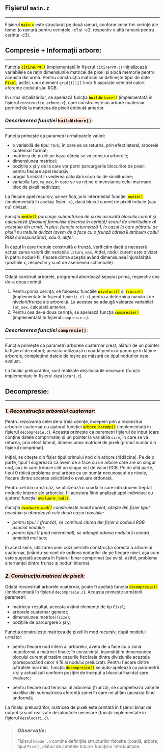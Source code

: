 ## Fișierul `main.c`
---

Fișierul <mark>`main.c`</mark> este structurat pe două ramuri, conform celor trei cerințe ale temei (o ramură pentru cerințele -c1 și -c2, respectiv o altă ramură pentru cerința -c3).

## Compresie + Informații arbore:
---
Funcția <mark>`citirePPM()`</mark> (implementată în fișierul `citirePPM.c`) inițializează variabilele ce rețin dimensiunile matricei de pixeli și alocă memorie pentru aceasta din urmă. Pentru construcția matricei se definește tipul de date <mark>`Pixel`</mark>; astfel, unui element `grid[i][j]` îi vor fi asociate cele trei culori aferente codului său RGB.

În urma inițializărilor, se apelează funcția <mark>`buildArbore()`</mark> (implementată în fișierul `constructie_arbore.c`), care construiește un arbore cuaternar pornind de la matricea de pixeli obținută anterior.

### *Descriererea funcției* <mark style = 'background: rgba(247, 156, 118, 0.3)'>`buildArbore()`</mark>:
---
Funcția primește ca parametri următoarele valori:

- o variabilă de tipul `TArb`, în care se va returna, prin efect lateral, arborele cuaternar format;
- matricea de pixeli pe baza căreia se va construi arborele;
- dimensiunea matricei;
- pozițiile x și y de la care vor porni parcurgerile blocurilor de pixeli, pentru fiecare apel recursiv;
- pragul furnizat în vederea calculării scorului de similitudine;
- variabila `latura_max`, în care se va reține dimensiunea celui mai mare bloc de pixeli nedivizat;

La fiecare apel recursiv, se verifică, prin intermediul funcției <mark>`medie()`</mark> (implementată în același fișier `.c`), dacă blocul curent de pixeli trebuie (sau nu) divizat.

*Funcția <mark>`medie()`</mark> parcurge submatricea de pixeli asociată blocului curent și calculează (folosind formulele descrise în cerință) scorul de similitudine al acestuia din urmă. În plus, funcția returnează 1, în cazul în care pătratul de pixeli nu trebuie divizat (avem de a face cu o frunză căreia îi atribuim codul RGB corespunzător), sau 0, altfel*.

În cazul în care trebuie construită o frunză, verificăm dacă e necesară actualizarea valorii din variabila `latura_max`. Altfel, nodul curent este divizat în patru noduri-fii, fiecare dintre aceștia având dimensiunea înjumătățită (pozițiile x, respectiv y sunt de asemenea schimbate).

---

Odată construit arborele, programul abordează separat prima, respectiv cea de-a doua cerință:

1. Pentru prima cerință, se folosesc funcțiile <mark>`niveluri()`</mark> și <mark>`frunze()`</mark> (implementate în fișierul `functii_c1.c`) pentru a determina numărul de niveluri/frunze ale arborelui. La acestea se adaugă valoarea variabilei `lat_max`, calculată anterior.
2. Pentru cea de-a doua cerință, se apelează funcția <mark>`compresie()`</mark> (implementată în fișierul `compresie.c`).

### *Descriererea funcției* <mark style = 'background: rgba(247, 156, 118, 0.3)'>`compresie()`</mark>:
---
Funcția primește ca parametri arborele cuaternar creat, alături de un pointer la fișierul de output; aceasta utilizează o coadă pentru a parcurge în lățime arborele, completând datele de ieșire pe măsură ce tipul nodurilor este evaluat.

La finalul prelucrărilor, sunt realizate dezalocările necesare (funcții implementate în fișierul `dezalocari.c`).

## Decompresie:
---

### <mark style = 'background: rgba(247, 156, 118, 0.3)'>*1. Reconstrucția arborelui cuaternar:*</mark>

Pentru rezolvarea celei de-a treia cerințe, începem prin a reconstrui arborele cuaternar cu ajutorul funcției <mark>`arbore_decomp()`</mark> (implementată în fișierul `decompresie.c`). Aceasta primește ca parametri fișierul de input (care conține datele comprimate) și un pointer la variabila `size`, în care se va returna, prin efect lateral, dimensiunea matricei de pixeli (primul număr din fișierul comprimat).

Inițial, se citește din fișier tipul primului nod din arbore (rădăcina). Pe de o parte, tipul 1 sugerează că avem de a face cu un arbore care are un singur nod, caz în care trebuie citit un singur set de valori RGB. Pe de altă parte, tipul 0 ridică problema unui arbore cu un număr necunoscut de nivele, fiecare dintre acestea solicitând o evaluare ordonată.

Pentru cel din urmă caz, se utilizează o coadă în care introducem treptat nodurile interne ale arborelui, fii acestora fiind analizați apoi individual cu ajutorul funcției <mark>`evaluare_nod()`</mark>.

*Funcția <mark>`evaluare_nod()`</mark> construiește nodul curent, citește din fișier tipul acestuia și abordează cele două cazuri posibile:*

- *pentru tipul 1 (frunză), se continuă citirea din fișier a codului RGB asociat nodului;*
- *pentru tipul 0 (nod neterminal), se adaugă adresa nodului în coada amintită mai sus;*

În acest sens, utilizarea unei cozi permite construcția corectă a arborelui cuaternar, ținându-se cont de ordinea nodurilor de pe fiecare nivel, așa cum este sugerată aceasta în fișierul binar comprimat (se evită, astfel, problema alternanței dintre frunze și noduri interne).

### <mark style = 'background: rgba(247, 156, 118, 0.3)'>*2. Construcția matricei de pixeli:*</mark>

Odată reconstruit arborele cuaternar, poate fi apelată funcția <mark>`decompresie()`</mark> (implementată în fișierul `decompresie.c`). Aceasta primește următorii parametri:

- matricea-rezultat, aceasta având elemente de tip `Pixel`;
- arborele cuaternar generat;
- dimensiunea matricei (`size`);
- pozițiile de parcurgere x și y;

Funcția construiește matricea de pixeli în mod recursiv, după modelul următor:

- pentru fiecare nod intern al arborelui, avem de a face cu o zonă neuniformă a matricei finale; în consecință, înjumătățim dimensiunea blocului curent și tratăm cazurile fiecăreia dintre diviziunile acesteia (corespunzând celor 4 fii ai nodului prelucrat). Pentru fiecare dintre pătratele mai mici, funcția <mark>`decompresie()`</mark> se auto-apelează cu parametrii x și y actualizați conform poziției de început a blocului înaintat spre evaluare;

- pentru fiecare nod terminal al arborelui (frunză), se completează valorile pixelilor din submatricea aferentă zonei în care ne aflăm (aceasta fiind uniformă);

La finalul prelucrărilor, matricea de pixeli este printată în fișierul binar de output și sunt realizate dezalocările necesare (funcții implementate în fișierul `dezalocari.c`).

> ### ***Observație***: 
> Fișierul `header.h` conține definițiile structurilor folosite (coadă, arbore, tipul `Pixel`), alături de antetele tuturor funcțiilor întrebuințate.
